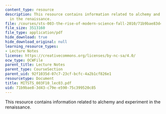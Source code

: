 ```yaml
---
content_type: resource
description: This resource contains information related to alchemy and experiment
  in the renaissance.
file: /courses/sts-003-the-rise-of-modern-science-fall-2010/71b9bae83d43c79ee59075c399520c85_MITSTS_003F10_lec03.pdf
file_size: 3513160
file_type: application/pdf
hide_download: true
hide_download_original: null
learning_resource_types:
- Lecture Notes
license: https://creativecommons.org/licenses/by-nc-sa/4.0/
ocw_type: OCWFile
parent_title: Lecture Notes
parent_type: CourseSection
parent_uid: 92f1035d-07c7-23cf-bcfc-4a2b1cf826e1
resourcetype: Document
title: MITSTS_003F10_lec03.pdf
uid: 71b9bae8-3d43-c79e-e590-75c399520c85
---
```

This resource contains information related to alchemy and experiment in the renaissance.